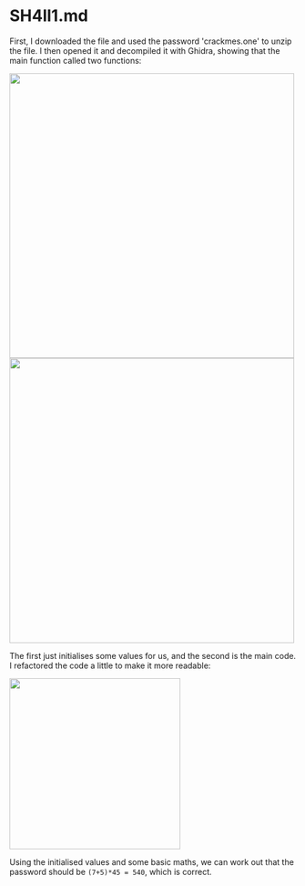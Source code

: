 # SH4ll1.md

First, I downloaded the file and used the password 'crackmes.one' to unzip the file.
I then opened it and decompiled it with Ghidra, showing that the main function called two functions:

<img src="https://user-images.githubusercontent.com/48258855/163706785-ca24fa05-9ddf-404d-a364-04e541d33488.png" width="500">

<img src="https://user-images.githubusercontent.com/48258855/163706818-27496257-f4ea-4987-bef9-e93510c00eaf.png" width="500">

The first just initialises some values for us, and the second is the main code. I refactored the code a little to make it more readable:

<img src="https://user-images.githubusercontent.com/48258855/163706847-47a31c76-dbef-4bbb-a147-a3db8a4aa7cf.png" width="300">

Using the initialised values and some basic maths, we can work out that the password should be `(7+5)*45 = 540`, which is correct.
